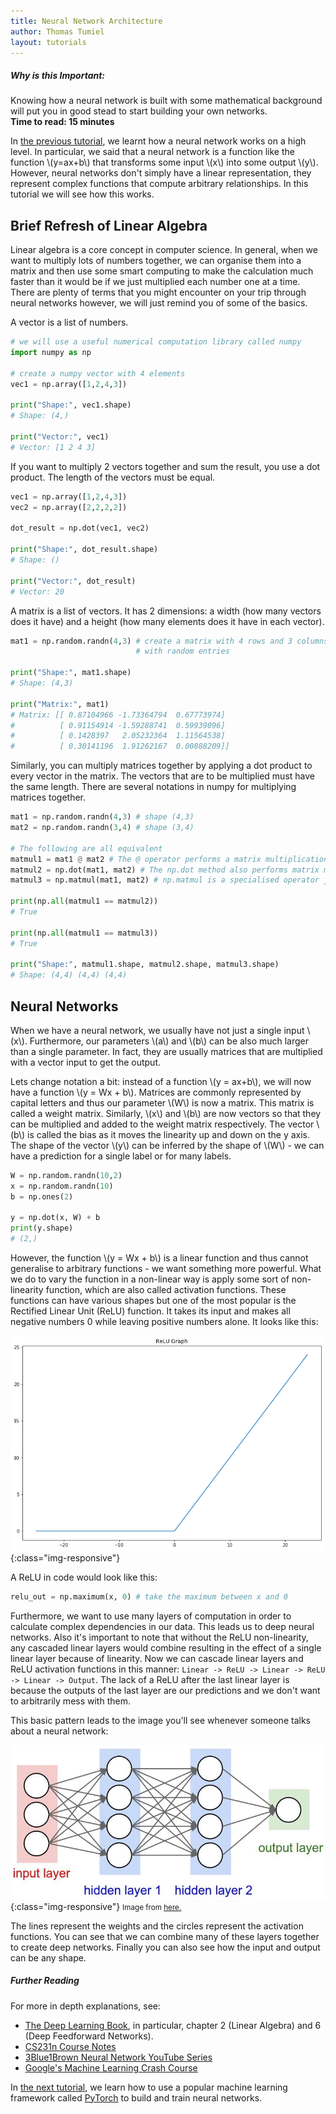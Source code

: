 ```yaml
---
title: Neural Network Architecture
author: Thomas Tumiel
layout: tutorials
---
```


<div class="alert alert-block alert-info">
<h5>Why is this Important:</h5>
Knowing how a neural network is built with some mathematical background will put you in good stead to start building your own networks.
<br />
<strong>Time to read: 15 minutes</strong>
</div>

In [the previous tutorial](/tutorials/neural-nets), we learnt how a neural network works on a high level. In particular, we said that a neural network is a function like the function \\(y=ax+b\\) that transforms some input \\(x\\) into some output \\(y\\). However, neural networks don't simply have a linear representation, they represent complex functions that compute arbitrary relationships. In this tutorial we will see how this works.

## Brief Refresh of Linear Algebra

Linear algebra is a core concept in computer science. In general, when we want to multiply lots of numbers together, we can organise them into a matrix and then use some smart computing to make the calculation much faster than it would be if we just multiplied each number one at a time. There are plenty of terms that you might encounter on your trip through neural networks however, we will just remind you of some of the basics.

A vector is a list of numbers.

```python
# we will use a useful numerical computation library called numpy
import numpy as np

# create a numpy vector with 4 elements
vec1 = np.array([1,2,4,3])

print("Shape:", vec1.shape)
# Shape: (4,)

print("Vector:", vec1)
# Vector: [1 2 4 3]
```

If you want to multiply 2 vectors together and sum the result, you use a dot product. The length of the vectors must be equal.

```python
vec1 = np.array([1,2,4,3])
vec2 = np.array([2,2,2,2])

dot_result = np.dot(vec1, vec2)

print("Shape:", dot_result.shape)
# Shape: ()

print("Vector:", dot_result)
# Vector: 20
```

A matrix is a list of vectors. It has 2 dimensions: a width (how many vectors does it have) and a height (how many elements does it have in each vector).

```python
mat1 = np.random.randn(4,3) # create a matrix with 4 rows and 3 columns
                            # with random entries

print("Shape:", mat1.shape)
# Shape: (4,3)

print("Matrix:", mat1)
# Matrix: [[ 0.87104966 -1.73364794  0.67773974]
#          [ 0.91154914 -1.59288741  0.59939096]
#          [ 0.1428397   2.05232364  1.11564538]
#          [ 0.30141196  1.91262167  0.00888209]]
```

Similarly, you can multiply matrices together by applying a dot product to every vector in the matrix. The vectors that are to be multiplied must have the same length. There are several notations in numpy for multiplying matrices together.

```python
mat1 = np.random.randn(4,3) # shape (4,3)
mat2 = np.random.randn(3,4) # shape (3,4)

# The following are all equivalent
matmul1 = mat1 @ mat2 # The @ operator performs a matrix multiplication in python >=3.5
matmul2 = np.dot(mat1, mat2) # The np.dot method also performs matrix multiplication
matmul3 = np.matmul(mat1, mat2) # np.matmul is a specialised operator just for matrices

print(np.all(matmul1 == matmul2))
# True

print(np.all(matmul1 == matmul3))
# True

print("Shape:", matmul1.shape, matmul2.shape, matmul3.shape)
# Shape: (4,4) (4,4) (4,4)
```

## Neural Networks

When we have a neural network, we usually have not just a single input \\(x\\). Furthermore, our parameters \\(a\\) and \\(b\\) can be also much larger than a single parameter. In fact, they are usually matrices that are multiplied with a vector input to get the output.

Lets change notation a bit: instead of a function \\(y = ax+b\\), we will now have a function \\(y = Wx + b\\). Matrices are commonly represented by capital letters and thus our parameter \\(W\\) is now a matrix. This matrix is called a weight matrix. Similarly, \\(x\\) and \\(b\\) are now vectors so that they can be multiplied and added to the weight matrix respectively. The vector \\(b\\) is called the bias as it moves the linearity up and down on the y axis. The shape of the vector \\(y\\) can be inferred by the shape of \\(W\\) - we can have a prediction for a single label or for many labels.

```python
W = np.random.randn(10,2)
x = np.random.randn(10)
b = np.ones(2)

y = np.dot(x, W) + b
print(y.shape)
# (2,)
```

However, the function \\(y = Wx + b\\) is a linear function and thus cannot generalise to arbitrary functions - we want something more powerful. What we do to vary the function in a non-linear way is apply some sort of non-linearity function, which are also called activation functions. These functions can have various shapes but one of the most popular is the Rectified Linear Unit (ReLU) function. It takes its input and makes all negative numbers 0 while leaving positive numbers alone. It looks like this:

![ReLU Graph](/img/tutorials/neural-nets-2/relu-graph.png){:class="img-responsive"}

A ReLU in code would look like this:

```python
relu_out = np.maximum(x, 0) # take the maximum between x and 0
```

Furthermore, we want to use many layers of computation in order to calculate complex dependencies in our data. This leads us to deep neural networks. Also it's important to note that without the ReLU non-linearity, any cascaded linear layers would combine resulting in the effect of a single linear layer because of linearity. Now we can cascade linear layers and ReLU activation functions in this manner: `Linear -> ReLU -> Linear -> ReLU -> Linear -> Output`. The lack of a ReLU after the last linear layer is because the outputs of the last layer are our predictions and we don't want to arbitrarily mess with them.

This basic pattern leads to the image you'll see whenever someone talks about a neural network:

![Basic neural net arch](/img/tutorials/neural-nets-2/nn-arch.jpg){:class="img-responsive"}
<small>Image from <a href="https://www.digitaltrends.com/cool-tech/what-is-an-artificial-neural-network/" target="_blank">here.</a></small>


The lines represent the weights and the circles represent the activation functions. You can see that we can combine many of these layers together to create deep networks. Finally you can also see how the input and output can be any shape.

<div class="alert alert-block alert-info">
    <h5>Further Reading</h5>
    For more in depth explanations, see:
    <ul>
        <li><a href="https://www.deeplearningbook.org/">The Deep Learning Book</a>, in particular, chapter 2 (Linear Algebra) and 6 (Deep Feedforward Networks).</li>
        <li><a href="http://cs231n.github.io/neural-networks-1/">CS231n Course Notes</a></li>
        <li><a href="https://www.youtube.com/playlist?list=PLZHQObOWTQDNU6R1_67000Dx_ZCJB-3pi">3Blue1Brown Neural Network YouTube Series</a></li>
        <li><a href="https://developers.google.com/machine-learning/crash-course/">Google's Machine Learning Crash Course</a></li>
    </ul>
</div>

In [the next tutorial](/tutorials/pytorch-basics), we learn how to use a popular machine learning framework called [PyTorch](https://pytorch.org/) to build and train neural networks.
